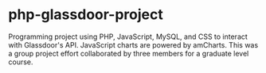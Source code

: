 # php-glassdoor-project
Programming project using PHP, JavaScript, MySQL, and CSS to interact with Glassdoor's API. 
JavaScript charts are powered by amCharts. This was a group project effort collaborated by 
three members for a graduate level course. 
